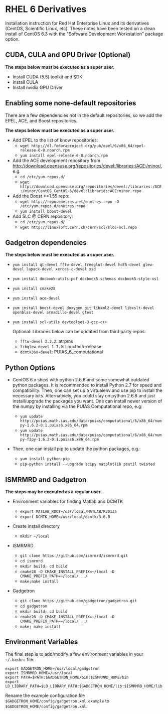 RHEL 6 Derivatives
==================

Installation instruction for Red Hat Enterprise Linux and its derivatives (CentOS, Scientific Linux, etc).  These notes have been tested on a clean install of CentOS 6.3 with the "Software Development Workstation" package option.

CUDA, CULA and GPU Driver (Optional)
------------------------------------
**The steps below must be executed as a super user.**

* Install CUDA (5.5) toolkit and SDK
* Install CULA
* Install nvidia GPU Driver

Enabling some none-default repositories
---------------------------------------
There are a few dependencies not in the default repositories, so we add the EPEL, ACE, and Boost repositories.

**The steps below must be executed as a super user.**

* Add EPEL to the list of know repositories:
  - `wget http://dl.fedoraproject.org/pub/epel/6/x86_64/epel-release-6-8.noarch.rpm`
  - `yum install epel-release-6-8.noarch.rpm`
* Add the ACE development repository from http://download.opensuse.org/repositories/devel:/libraries:/ACE:/minor/, e.g.
  - `cd /etc/yum.repos.d/`
  - `wget http://download.opensuse.org/repositories/devel:/libraries:/ACE:/minor/CentOS_CentOS-6/devel:libraries:ACE:minor.repo`
* Add the Boost >=1.55 repo:
  - `wget http://repo.enetres.net/enetres.repo -O /etc/yum.repos.d/enetres.repo`
  - `yum install boost-devel`
* Add SLC @ CERN repository:
  - `cd /etc/yum.repos.d/`
  - `wget http://linuxsoft.cern.ch/cern/scl/slc6-scl.repo`

Gadgetron dependencies
----------------------
**The steps below must be executed as a super user.**

* `yum install qt-devel fftw-devel freeglut-devel hdf5-devel glew-devel lapack-devel xerces-c-devel xsd`
* `yum install docbook-utils-pdf docbook5-schemas docbook5-style-xsl`
* `yum install cmake28`
* `yum install ace-devel`
* `yum install boost-devel doxygen git libxml2-devel libxslt-devel openblas-devel armadillo-devel gtest`
* `yum install scl-utils devtoolset-3-gcc-c++`

  Optional: Libraries below can be updated from third party repos:
  
  - `fftw-devel 3.2.2`: atrpms
  - `libglew-devel 1.7.0`: linuxtech-release
  - `dcmtk360-devel`: PUIAS_6_computational

Python Options
--------------
* CentOS 6.x ships with python 2.6.6 and some somewhat outdated python packages. It is recommended to install Python 2.7 for speed and compatibility. Then, one can set up a virtualenv and use pip to install the necessary bits.  Alternatively, you could stay on python 2.6.6 and just install/upgrade the packages you want. One can install newer version of the numpy by installing via the PUIAS Computational repo, e.g:
    - `yum update http://puias.math.ias.edu/data/puias/computational/6/x86_64/numpy-1.6.2-0.1.puias6.x86_64.rpm`
    - `yum update http://puias.math.ias.edu/data/puias/computational/6/x86_64/numpy-f2py-1.6.2-0.1.puias6.x86_64.rpm`

* Then, one can install pip to update the python packages, e.g.:
    - `yum install python-pip`
    - `pip-python install --upgrade scipy matplotlib psutil twisted`

ISMRMRD and Gadgetron
---------------------
**The steps may be executed as a regular user.**

* Environment variables for finding Matlab and DCMTK
    - `export MATLAB_ROOT=/usr/local/MATLAB/R2013a`
    - `export DCMTK_HOME=/usr/local/dcmtk/3.6.0`

* Create install directory
    - `mkdir ~/local`
* ISMRMRD
    - `git clone https://github.com/ismrmrd/ismrmrd.git`
    - `cd ismrmrd`
    - `mkdir build; cd build`
    - `cmake28 -D CMAKE_INSTALL_PREFIX=~/local -D CMAKE_PREFIX_PATH=~/local/ ../`
    - `make;make install`
* Gadgetron
    - `git clone https://github.com/gadgetron/gadgetron.git`
    - `cd gadgetron`
    - `mkdir build; cd build`
    - `cmake28 -D CMAKE_INSTALL_PREFIX=~/local -D CMAKE_PREFIX_PATH=~/local/ ../`
    - `make; make install`

Environment Variables
---------------------
The final step is to add/modify a few environment variables in your `~/.bashrc` file:

    export GADGETRON_HOME=/usr/local/gadgetron
    export ISMRMRD_HOME=/usr/local
    export PATH=$PATH:$GADGETRON_HOME/bin:$ISMRMRD_HOME/bin
    export LD_LIBRARY_PATH=$LD_LIBRARY_PATH:$GADGETRON_HOME/lib:$ISMRMRD_HOME/lib

Rename the example configuration file `$GADGETRON_HOME/config/gadgetron.xml.example` to `$GADGETRON_HOME/config/gadgetron.xml`.